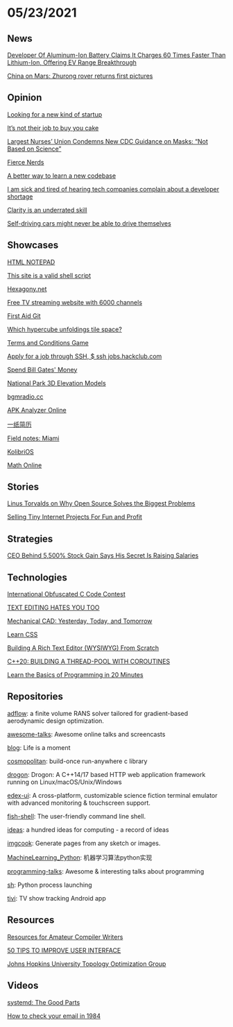 # 05/23/2021

## News
[Developer Of Aluminum-Ion Battery Claims It Charges 60 Times Faster Than Lithium-Ion, Offering EV Range Breakthrough](https://www.forbes.com/sites/michaeltaylor/2021/05/13/ev-range-breakthrough-as-new-aluminum-ion-battery-charges-60-times-faster-than-lithium-ion/?sh=3c9c45136d28)

[China on Mars: Zhurong rover returns first pictures](https://www.bbc.com/news/science-environment-57172346)

## Opinion
[Looking for a new kind of startup](https://also.roybahat.com/looking-for-more-of-a-new-kind-of-startup-516e5033c63c)

[It’s not their job to buy you cake](https://www.niemanlab.org/2021/05/its-not-their-job-to-buy-you-cake)

[Largest Nurses’ Union Condemns New CDC Guidance on Masks: “Not Based on Science”](https://slate.com/news-and-politics/2021/05/nurses-united-union-condemns-cdc-guidance-masks.html?via=rss)

[Fierce Nerds](http://paulgraham.com/fn.html)

[A better way to learn a new codebase](https://xdg.me/learn-a-new-codebase/)

[I am sick and tired of hearing tech companies complain about a developer shortage](https://blog.usejournal.com/i-am-sick-and-tired-of-hearing-tech-companies-complain-about-a-developer-shortage-fd1f5aa536cc)

[Clarity is an underrated skill](https://tomgamon.com/posts/clarity/)

[Self-driving cars might never be able to drive themselves](https://www.marketplace.org/shows/marketplace-tech/self-driving-cars-might-never-drive-themselves/)

## Showcases
[ HTML NOTEPAD](https://html-notepad.com/)

[This site is a valid shell script](https://curlpipesh.me/)

[Hexagony.net](https://hexagony.net/)

[Free TV streaming website with 6000 channels](http://jackal.surge.sh/)

[First Aid Git](https://firstaidgit.io/#/)

[Which hypercube unfoldings tile space?](https://whuts.org/)

[Terms and Conditions Game](https://termsandconditions.game/)

[Apply for a job through SSH, $ ssh jobs.hackclub.com](https://jobs.hackclub.com/)

[Spend Bill Gates' Money](https://neal.fun/spend/)

[National Park 3D Elevation Models](https://engaging-data.com/national-park-3d-elevation/?h=0)

[bgmradio.cc](https://bgmradio.cc/)

[APK Analyzer Online](https://apkinfo.online/)

[一纸简历](https://cv.devtool.tech/app)

[Field notes: Miami](https://devonzuegel.com/post/field-notes-miami)

[KolibriOS](http://www.kolibrios.org/en/)

[Math Online](http://mathonline.wikidot.com/)

## Stories
[Linus Torvalds on Why Open Source Solves the Biggest Problems](https://thenewstack.io/linus-torvalds-on-why-open-source-solves-the-biggest-problems/)

[Selling Tiny Internet Projects For Fun and Profit](https://tinyprojects.dev/posts/selling_tiny_internet_projects_for_fun_and_profit)

## Strategies
[CEO Behind 5,500% Stock Gain Says His Secret Is Raising Salaries](https://www.bloomberg.com/news/articles/2021-05-16/ceo-behind-5-500-stock-gain-says-his-secret-is-raising-salaries)

## Technologies
[International Obfuscated C Code Contest](https://en.wikipedia.org/wiki/International_Obfuscated_C_Code_Contest)

[TEXT EDITING HATES YOU TOO](https://lord.io/text-editing-hates-you-too/)

[Mechanical CAD: Yesterday, Today, and Tomorrow](https://medium.com/embedded-ventures/mechanical-cad-yesterday-today-and-tomorrow-981cef7e06b1)

[Learn CSS](https://web.dev/learn/css/)

[Building A Rich Text Editor (WYSIWYG) From Scratch](https://www.smashingmagazine.com/2021/05/building-wysiwyg-editor-javascript-slatejs/)

[C++20: BUILDING A THREAD-POOL WITH COROUTINES](https://blog.eiler.eu/posts/20210512/)

[Learn the Basics of Programming in 20 Minutes](https://easylang.online/apps/tutorial_learn_programming.html)

## Repositories
[adflow](https://github.com/mdolab/adflow): a finite volume RANS solver tailored for gradient-based aerodynamic design optimization.

[awesome-talks](https://github.com/JanVanRyswyck/awesome-talks): Awesome online talks and screencasts

[blog](https://github.com/MuYunyun/blog): Life is a moment

[cosmopolitan](https://github.com/jart/cosmopolitan): build-once run-anywhere c library

[drogon](https://github.com/an-tao/drogon): Drogon: A C++14/17 based HTTP web application framework running on Linux/macOS/Unix/Windows

[edex-ui](https://github.com/GitSquared/edex-ui): A cross-platform, customizable science fiction terminal emulator with advanced monitoring & touchscreen support.

[fish-shell](https://github.com/fish-shell/fish-shell): The user-friendly command line shell.

[ideas](https://github.com/samsquire/ideas): a hundred ideas for computing - a record of ideas

[imgcook](https://github.com/imgcook/imgcook): Generate pages from any sketch or images.

[MachineLearning_Python](https://github.com/lawlite19/MachineLearning_Python): 机器学习算法python实现

[programming-talks](https://github.com/hellerve/programming-talks): Awesome & interesting talks about programming

[sh](https://github.com/amoffat/sh): Python process launching

[tivi](https://github.com/chrisbanes/tivi):  TV show tracking Android app

## Resources
[Resources for Amateur Compiler Writers](https://c9x.me/compile/bib/)

[50 TIPS TO IMPROVE USER INTERFACE](https://fifty.user-interface.io/50_ui_tips.pdf)

[Johns Hopkins University Topology Optimization Group](https://www.ce.jhu.edu/topopt/)

## Videos
[systemd: The Good Parts](https://christine.website/talks/systemd-the-good-parts-2021-05-16)

[How to check your email in 1984](https://www.youtube.com/watch?app=desktop&v=McgC8Jm5mTw)
